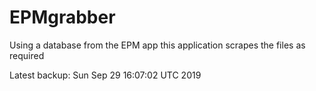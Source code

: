 # EPMgrabber
Using a database from the EPM app this application scrapes the files as required


Latest backup: Sun Sep 29 16:07:02 UTC 2019
